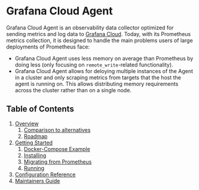 # Grafana Cloud Agent

Grafana Cloud Agent is an observability data collector optimized for sending
metrics and log data to [Grafana Cloud](https://grafana.com/products/cloud/).
Today, with its Prometheus metrics collection, it is designed to handle the
main problems users of large deployments of Prometheus face:

- Grafana Cloud Agent uses less memory on average than Prometheus by doing less
  (only focusing on `remote_write`-related functionality).
- Grafana Cloud Agent allows for deloying multiple instances of the Agent in a
  cluster and only scraping metrics from targets that the host the agent is
  running on. This allows distributing memory requirements across the cluster
  rather than on a single node.

## Table of Contents

1. [Overview](./overview.md)
    1. [Comparison to alternatives](./overview.md#comparison-to-alternatives)
    2. [Roadmap](./overview.md#roadmap)
2. [Getting Started](./getting-started.md)
    1. [Docker-Compose Example](./getting-started.md#docker_compose-example)
    2. [Installing](./getting-started.md#installing)
    3. [Migrating from Prometheus](./getting-started.md#migrating-from-prometheus)
    4. [Running](./getting-started.md#running)
3. [Configuration Reference](./configuration-reference.md)
4. [Maintainers Guide](./maintaining.md)
